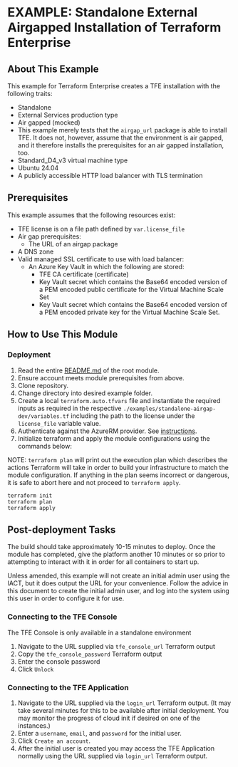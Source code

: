 # EXAMPLE: Standalone External Airgapped Installation of Terraform Enterprise

## About This Example

This example for Terraform Enterprise creates a TFE installation with the following traits:

- Standalone
- External Services production type
- Air gapped (mocked)
- This example merely tests that the `airgap_url` package is able to install TFE. It does not, however, assume that the environment is air gapped, and it therefore installs the prerequisites for an air gapped installation, too.
- Standard_D4_v3 virtual machine type
- Ubuntu 24.04
- A publicly accessible HTTP load balancer with TLS termination

## Prerequisites

This example assumes that the following resources exist:

- TFE license is on a file path defined by `var.license_file`
- Air gap prerequisites:
  - The URL of an airgap package
- A DNS zone
- Valid managed SSL certificate to use with load balancer:
  - An Azure Key Vault in which the following are stored:
    - TFE CA certificate (certificate)
    - Key Vault secret which contains the Base64 encoded version of a PEM encoded public certificate for the Virtual Machine Scale Set
    - Key Vault secret which contains the Base64 encoded version of a PEM encoded private key for the Virtual Machine Scale Set.

## How to Use This Module

### Deployment

1. Read the entire [README.md](../../README.md) of the root module.
2. Ensure account meets module prerequisites from above.
3. Clone repository.
4. Change directory into desired example folder.
5. Create a local `terraform.auto.tfvars` file and instantiate the required inputs as required in the respective `./examples/standalone-airgap-dev/variables.tf` including the path to the license under the `license_file` variable value.
6. Authenticate against the AzureRM provider. See [instructions](https://registry.terraform.io/providers/hashicorp/azurerm/latest/docs/guides/azure_cli).
7. Initialize terraform and apply the module configurations using the commands below:

  NOTE: `terraform plan` will print out the execution plan which describes the actions Terraform will take in order to build your infrastructure to match the module configuration. If anything in the plan seems incorrect or dangerous, it is safe to abort here and not proceed to `terraform apply`.

  ```
  terraform init
  terraform plan
  terraform apply
  ```

## Post-deployment Tasks

The build should take approximately 10-15 minutes to deploy. Once the module has completed, give the platform another 10 minutes or so prior to attempting to interact with it in order for all containers to start up.

Unless amended, this example will not create an initial admin user using the IACT, but it does output the URL for your convenience. Follow the advice in this document to create the initial admin user, and log into the system using this user in order to configure it for use.

### Connecting to the TFE Console

The TFE Console is only available in a standalone environment

1. Navigate to the URL supplied via `tfe_console_url` Terraform output
2. Copy the `tfe_console_password` Terraform output
3. Enter the console password
4. Click `Unlock`

### Connecting to the TFE Application

1. Navigate to the URL supplied via the `login_url` Terraform output. (It may take several minutes for this to be available after initial deployment. You may monitor the progress of cloud init if desired on one of the instances.)
2. Enter a `username`, `email`, and `password` for the initial user.
3. Click `Create an account`.
4. After the initial user is created you may access the TFE Application normally using the URL supplied via `login_url` Terraform output.
